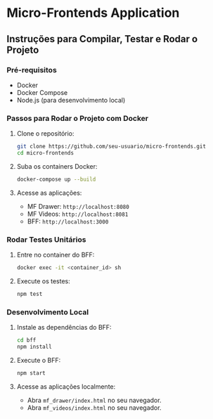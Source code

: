 # Micro-Frontends Application

## Instruções para Compilar, Testar e Rodar o Projeto

### Pré-requisitos

- Docker
- Docker Compose
- Node.js (para desenvolvimento local)

### Passos para Rodar o Projeto com Docker

1. Clone o repositório:
    ```sh
    git clone https://github.com/seu-usuario/micro-frontends.git
    cd micro-frontends
    ```

2. Suba os containers Docker:
    ```sh
    docker-compose up --build
    ```

3. Acesse as aplicações:
    - MF Drawer: `http://localhost:8080`
    - MF Videos: `http://localhost:8081`
    - BFF: `http://localhost:3000`

### Rodar Testes Unitários

1. Entre no container do BFF:
    ```sh
    docker exec -it <container_id> sh
    ```

2. Execute os testes:
    ```sh
    npm test
    ```

### Desenvolvimento Local

1. Instale as dependências do BFF:
    ```sh
    cd bff
    npm install
    ```

2. Execute o BFF:
    ```sh
    npm start
    ```

3. Acesse as aplicações localmente:
    - Abra `mf_drawer/index.html` no seu navegador.
    - Abra `mf_videos/index.html` no seu navegador.
